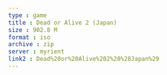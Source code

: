 ```yaml
---
type : game
title : Dead or Alive 2 (Japan)
size : 902.8 M
format : iso
archive : zip
server : myrient
link2 : Dead%20or%20Alive%202%20%28Japan%29
---
```

